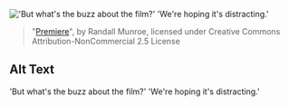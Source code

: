 !['But what's the buzz about the film?' 'We're hoping it's distracting.'](https://imgs.xkcd.com/comics/premiere.png)
> "[Premiere](https://xkcd.com/1111/)", by Randall Munroe, licensed under Creative Commons Attribution-NonCommercial 2.5 License

## Alt Text
'But what's the buzz about the film?' 'We're hoping it's distracting.'
